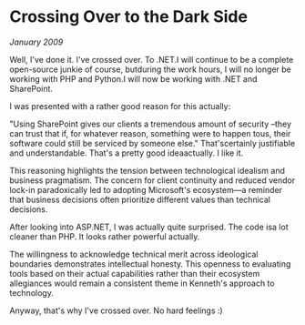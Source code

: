 # Crossing Over to the Dark Side
*January 2009*





  Well, I've done it. I've crossed over. To .NET.I will continue to be a complete open\-source junkie of course, butduring the work hours, I will no longer be working with PHP and Python.I will now be working with .NET and SharePoint.

 I was presented with a rather good reason for this actually:

 "Using SharePoint gives our clients a tremendous amount of security –they can trust that if, for whatever reason, something were to happen tous, their software could still be serviced by someone else." That'scertainly justifiable and understandable. That's a pretty good ideaactually. I like it.

<span class="sidenote">This reasoning highlights the tension between technological idealism and business pragmatism. The concern for client continuity and reduced vendor lock-in paradoxically led to adopting Microsoft's ecosystem—a reminder that business decisions often prioritize different values than technical decisions.</span>

 After looking into ASP.NET, I was actually quite surprised. The code isa lot cleaner than PHP. It looks rather powerful actually.

<span class="sidenote">The willingness to acknowledge technical merit across ideological boundaries demonstrates intellectual honesty. This openness to evaluating tools based on their actual capabilities rather than their ecosystem allegiances would remain a consistent theme in Kenneth's approach to technology.</span>

 Anyway, that's why I've crossed over. No hard feelings :)

  